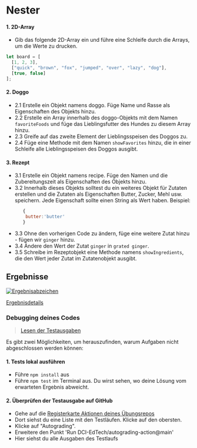 # Nester

#### 1. 2D-Array
* Gib das folgende 2D-Array ein und führe eine Schleife durch die Arrays, um die Werte zu drucken.

```javascript
let board = [
  [1, 2, 3],
  ["quick", "brown", "fox", "jumped", "over", "lazy", "dog"],
  [true, false]
];
```

#### 2. Doggo
* 2.1 Erstelle ein Objekt namens doggo. Füge Name und Rasse als Eigenschaften des Objekts hinzu.
* 2.2 Erstelle ein Array innerhalb des doggo-Objekts mit dem Namen `favoriteFoods` und füge das Lieblingsfutter des Hundes zu diesem Array hinzu.
* 2.3 Greife auf das zweite Element der Lieblingsspeisen des Doggos zu.
* 2.4 Füge eine Methode mit dem Namen `showFavorites` hinzu, die in einer Schleife alle Lieblingsspeisen des Doggos ausgibt.

#### 3. Rezept
* 3.1 Erstelle ein Objekt namens recipe. Füge den Namen und die Zubereitungszeit als Eigenschaften des Objekts hinzu.
* 3.2 Innerhalb dieses Objekts solltest du ein weiteres Objekt für Zutaten erstellen und die Zutaten als Eigenschaften Butter, Zucker, Mehl usw. speichern. Jede Eigenschaft sollte einen String als Wert haben. Beispiel:
  ```js
     {
      butter:'butter' 
     }
  ```
* 3.3 Ohne den vorherigen Code zu ändern, füge eine weitere Zutat hinzu - fügen wir `ginger` hinzu.
* 3.4 Ändere den Wert der Zutat `ginger` in `grated ginger`.
* 3.5 Schreibe im Rezeptobjekt eine Methode namens `showIngredients`, die den Wert jeder Zutat im Zutatenobjekt ausgibt.



[//]: # (autograding info start)
## Ergebnisse
  [![Ergebnisabzeichen](../../blob/badges/.github/badges/autograding/badge.svg)](https://github.com/DigitalCareerInstitute/PB-datastructure-nesting/actions)
  
  [Ergebnisdetails](https://github.com/DigitalCareerInstitute/PB-datastructure-nesting/actions)
  
  ### Debugging deines Codes
  > [Lesen der Testausgaben](https://github.com/DCI-EdTech/autograding-setup/wiki/Reading-test-outputs)
  
  Es gibt zwei Möglichkeiten, um herauszufinden, warum Aufgaben nicht abgeschlossen werden können:
  #### 1. Tests lokal ausführen
  - Führe `npm install` aus
  - Führe `npm test` im Terminal aus. Du wirst sehen, wo deine Lösung vom erwarteten Ergebnis abweicht.
  
  #### 2. Überprüfen der Testausgabe auf GitHub
  - Gehe auf die [Registerkarte Aktionen deines Übungsrepos](https://github.com/DigitalCareerInstitute/PB-datastructure-nesting/actions)
  - Dort siehst du eine Liste mit den Testläufen. Klicke auf den obersten.
  - Klicke auf "Autograding".
  - Erweitere den Punkt 'Run DCI-EdTech/autograding-action@main'
  - Hier siehst du alle Ausgaben des Testlaufs

[//]: # (autograding info end)
